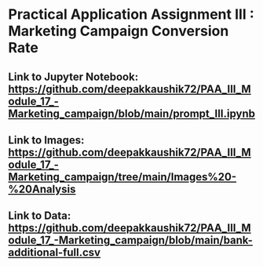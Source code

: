 # Practical Application Assignment III : Marketing Campaign Conversion Rate
## Link to Jupyter Notebook: https://github.com/deepakkaushik72/PAA_III_Module_17_-Marketing_campaign/blob/main/prompt_III.ipynb
## Link to Images: https://github.com/deepakkaushik72/PAA_III_Module_17_-Marketing_campaign/tree/main/Images%20-%20Analysis
## Link to Data: https://github.com/deepakkaushik72/PAA_III_Module_17_-Marketing_campaign/blob/main/bank-additional-full.csv
